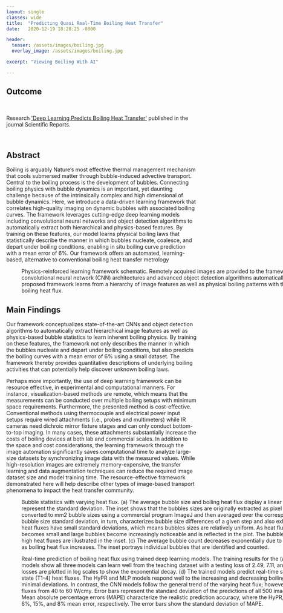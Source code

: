 ```yaml
---
layout: single
classes: wide
title:  "Predicting Quasi Real-Time Boiling Heat Transfer"
date:   2020-12-19 18:28:25 -0800

header:
  teaser: /assets/images/boiling.jpg
  overlay_image: /assets/images/boiling.jpg

excerpt: "Viewing Boiling With AI"

---
```




## Outcome ##

<br/>

Research ['Deep Learning Predicts Boiling Heat Transfer'](https://www.nature.com/articles/s41598-021-85150-4) published  in the journal Scientific Reports.

<br/>

## Abstract ##

Boiling is arguably Nature’s most effective thermal management mechanism that cools submersed matter through bubble-induced advective transport. Central to the boiling process is the development of bubbles. Connecting boiling physics with bubble dynamics is an important, yet daunting challenge because of the intrinsically complex and high dimensional of bubble dynamics. Here, we introduce a data-driven learning framework that correlates high-quality imaging on dynamic bubbles with associated boiling curves. The framework leverages cutting-edge deep learning models including convolutional neural networks and object detection algorithms to automatically extract both hierarchical and physics-based features. By training on these features, our model learns physical boiling laws that statistically describe the manner in which bubbles nucleate, coalesce, and depart under boiling conditions, enabling in situ boiling curve prediction with a mean error of 6%. Our framework offers an automated, learning-based, alternative to conventional boiling heat transfer metrology

<figure style="width: 900px" class="align-center">
  <img src="{{ site.url }}{{ site.baseurl }}/assets/images/scirep/Figure 1.jpg" alt="">
  <figcaption>Physics-reinforced learning framework schematic. Remotely acquired images are provided to the framework where cutting-edge convolutional neural network (CNN) architectures and advanced object detection algorithms automatically extract features. The proposed framework learns from a hierarchy of image features as well as physical boiling patterns with the aim of predicting real-time boiling heat flux. </figcaption>
</figure> 

## Main Findings ##

Our framework conceptualizes state-of-the-art CNNs and object detection algorithms to automatically extract hierarchical image features as well as physics-based bubble statistics to learn inherent boiling physics. By training on these features, the framework not only describes the manner in which the bubbles nucleate and depart under boiling conditions, but also predicts the boiling curves with a mean error of 6% using a small dataset. The framework thereby provides quantitative descriptions of underlying boiling activities that can potentially help discover unknown boiling laws.

Perhaps more importantly, the use of deep learning framework can be resource effective, in experimental and computational manners. For instance, visualization-based methods are remote, which means that the measurements can be conducted over multiple boiling setups with minimum space requirements. Furthermore, the presented method is cost-effective. Conventional methods using thermocouple and electrical power input setups require wired attachments (i.e., probes and multimeters) while IR cameras need dichroic mirror fixture stages and can only conduct bottom-to-top imaging. In many cases, these attachments substantially increase the costs of boiling devices at both lab and commercial scales. In addition to the space and cost considerations, the learning framework through the image automation significantly saves computational time to analyze large-size datasets by synchronizing image data with the measured values. While high-resolution images are extremely memory-expensive, the transfer learning and data augmentation techniques can reduce the required image dataset size and model training time. The resource-effective framework demonstrated here will help describe other types of image-based transport phenomena to impact the heat transfer community.

<figure style="width: 900px" class="align-center">
  <img src="{{ site.url }}{{ site.baseurl }}/assets/images/scirep/Figure 3.jpg" alt="">
  <figcaption>Bubble statistics with varying heat flux. (a) The average bubble size and boiling heat flux display a linear relationship. The error bars represent the standard deviation. The inset shows that the bubbles sizes are originally extracted as pixel values. The pixel values are converted to mm2 bubble sizes using a commercial program ImageJ and then averaged over the corresponding heat flux. (b) The bubble size standard deviation, in turn, characterizes bubble size differences of a given step and also exhibits a near-linear trend. Low heat fluxes have small standard deviations, which means bubbles sizes are relatively uniform. As heat flux increases, the difference becomes small and large bubbles become increasingly noticeable and is reflected in the plot. The bubble size differences for low and high heat fluxes are illustrated in the inset. (c) The average bubble count decreases exponentially due to vigorous bubble coalescence as boiling heat flux increases. The inset portrays individual bubbles that are identified and counted. </figcaption>
</figure> 



<figure style="width: 900px" class="align-center">
  <img src="{{ site.url }}{{ site.baseurl }}/assets/images/scirep/Figure 5.jpg" alt="">
  <figcaption>Real-time prediction of boiling heat flux using trained deep learning models. The training results for the (a) HyPR, (b) CNN, and (c) MLP models show all three models can learn well from the teaching dataset with a testing loss of 2.49, 7.11, and 5.36, respectively. The losses are plotted in log scales to show the exponential decay. (d) The trained models predict real-time steady state (S1-5) and transient state (T1-4) heat fluxes. The HyPR and MLP models respond well to the increasing and decreasing boiling curves, demonstrating minimal deviations. In contrast, the CNN models follow the general trend of the varying heat flux; however, overpredicts mid-range heat fluxes from 40 to 60 W/cmy. Error bars represent the standard deviation of the predictions of all 500 images for each heat flux step. (e) Mean absolute percentage errors (MAPE) characterize the realistic prediction accuracy, where the HyPR, CNN, and MLP models report 6%, 15%, and 8% mean error, respectively. The error bars show the standard deviation of MAPE.</figcaption>
</figure> 